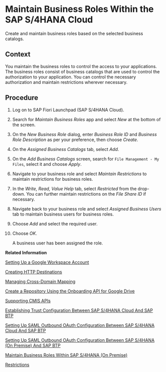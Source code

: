 <!-- loio091973b8746a4264b4144447081f4784 -->

# Maintain Business Roles Within the SAP S/4HANA Cloud

Create and maintain business roles based on the selected business catalogs.



## Context

You maintain the business roles to control the access to your applications. The business roles consist of business catalogs that are used to control the authorization to your application. You can control the necessary authorization and maintain restrictions wherever necessary.



## Procedure

1.  Log on to SAP Fiori Launchpad \(SAP S/4HANA Cloud\).

2.  Search for *Maintain Business Roles* app and select *New* at the bottom of the screen.

3.  On the *New Business Role* dialog, enter *Business Role ID* and *Business Role Description* as per your preference, then choose *Create*.

4.  On the *Assigned Business Catalogs* tab, select *Add*.

5.  On the *Add Business Catalogs* screen, search for `File Management - My Files`, select it and choose *Apply*.

6.  Navigate to your business role and select *Maintain Restrictions* to maintain restrictions for business roles.

7.  In the *Write, Read, Value Help* tab, select *Restricted* from the drop-down. You can further maintain restrictions on the *File Share ID* if necessary.

8.  Navigate back to your business role and select *Assigned Business Users* tab to maintain business users for business roles.

9.  Choose *Add* and select the required user.

10. Choose *OK*.

    A business user has been assigned the role.


**Related Information**  


[Setting Up a Google Workspace Account](setting-up-a-google-workspace-account-9670f69.md "Create your Google Workspace Account to connect to Document Management Service, Integration Option.")

[Creating HTTP Destinations](creating-http-destinations-2b04ac7.md "Create destinations in your SAP BTP subaccount to connect Google Drive with Document Management Service, Integration Option.")

[Managing Cross-Domain Mapping](managing-cross-domain-mapping-96d2d97.md "Manage cross-domain mapping if your domain is different from the Google Workspace domain.")

[Create a Repository Using the Onboarding API for Google Drive](create-a-repository-using-the-onboarding-api-for-google-drive-90faa8c.md "Create your repository to Document Management Service, Integration Option as it's required for establishing a connection with Google Drive.")

[Supporting CMIS APIs](supporting-cmis-apis-4288da6.md "Following is a list of all supported CMIS (Content Management Interoperability Services) REST APIs.")

[Establishing Trust Configuration Between SAP S/4HANA Cloud And SAP BTP](establishing-trust-configuration-between-sap-s-4hana-cloud-and-sap-btp-66f91a9.md "To establish SAML trust to the identity providers generated in the SAP S/4HANA Cloud, import the SAML identity provider metadata to the Cloud Foundry account.")

[Setting Up SAML Outbound OAuth Configuration Between SAP S/4HANA Cloud And SAP BTP](setting-up-saml-outbound-oauth-configuration-between-sap-s-4hana-cloud-and-sap-btp-26f9c07.md "Configure SAML Outbound OAuth configuration between SAP S/4HANA Cloud and SAP BTP.")

[Setting Up SAML Outbound OAuth Configuration Between SAP S/4HANA \(On Premise\) And SAP BTP](setting-up-saml-outbound-oauth-configuration-between-sap-s-4hana-on-premise-and-sap-btp-699a106.md "Configure SAML Outbound OAuth configuration between SAP S/4HANA (on premise) and SAP BTP.")

[Maintain Business Roles Within SAP S/4HANA \(On Premise\)](maintain-business-roles-within-sap-s-4hana-on-premise-d1999cf.md "You can define authorizations for your custom business roles in SAP S/4HANA (On Premise).")

[Restrictions](restrictions-ed62ee4.md "The following is a list of various restrictions provided by Google Drive APIs to support Google Workspace Integration.")

